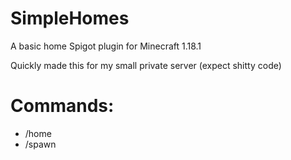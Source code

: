 # SimpleHomes
A basic home Spigot plugin for Minecraft 1.18.1

Quickly made this for my small private server (expect shitty code)

# Commands:
  - /home
  - /spawn
